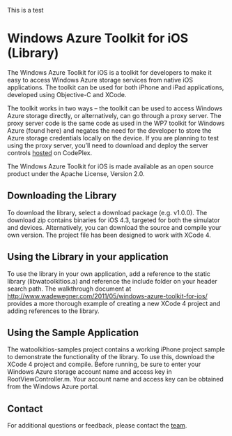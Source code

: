 This is a test

Windows Azure Toolkit for iOS (Library)
===

The Windows Azure Toolkit for iOS is a toolkit for developers to make it easy to access Windows Azure storage services from native iOS applications.  The toolkit can be used for both iPhone and iPad applications, developed using Objective-C and XCode.  

The toolkit works in two ways – the toolkit can be used to access Windows Azure storage directly, or alternatively, can go through a proxy server.  The proxy server code is the same code as used in the WP7 toolkit for Windows Azure (found here) and negates the need for the developer to store the Azure storage credentials locally on the device.  If you are planning to test using the proxy server, you’ll need to download and deploy the server controls [hosted](http://watoolkitwp7.codeplex.com/) on CodePlex.  

The Windows Azure Toolkit for iOS is made available as an open source product under the Apache License, Version 2.0.  

## Downloading the Library

To download the library, select a download package (e.g. v1.0.0).  The download zip contains binaries for iOS 4.3, targeted for both the simulator and devices.  Alternatively, you can download the source and compile your own version.  The project file has been designed to work with XCode 4.

## Using the Library in your application

To use the library in your own application, add a reference to the static library (libwatoolkitios.a) and reference the include folder on your header search path.  The walkthrough document at http://www.wadewegner.com/2011/05/windows-azure-toolkit-for-ios/ provides a more thorough example of creating a new XCode 4 project and adding references to the library.

## Using the Sample Application

The watoolkitios-samples project contains a working iPhone project sample to demonstrate the functionality of the library.  To use this, download the XCode 4 project and compile.  Before running, be sure to enter your Windows Azure storage account name and access key in RootViewController.m.  Your account name and access key can be obtained from the Windows Azure portal.

## Contact

For additional questions or feedback, please contact the [team](mailto:wwegner@microsoft.com).